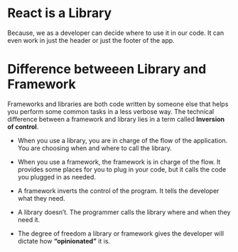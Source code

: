 # React is a Library
Because, we as a developer can decide where to use it in our code. It can even work in just the header or just the footer of the app.

# Difference betweeen Library and Framework 
Frameworks and libraries are both code written by someone else that helps you perform some common tasks in a less verbose way.
The technical difference between a framework and library lies in a term called **Inversion of control**.

- When you use a library, you are in charge of the flow of the application. You are choosing when and where to call the library.
- When you use a framework, the framework is in charge of the flow. It provides some places for you to plug in your code, but it calls the code you plugged in as needed.

- A framework inverts the control of the program. It tells the developer what they need.
- A library doesn’t. The programmer calls the library where and when they need it.
- The degree of freedom a library or framework gives the developer will dictate how **“opinionated”** it is.
